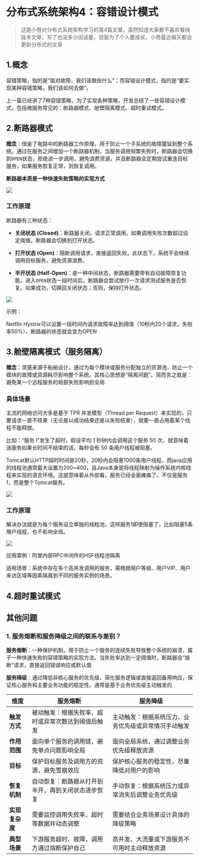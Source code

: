 # 分布式系统架构4：容错设计模式

> 这是小卷对分布式系统架构学习的第4篇文章，虽然知道大家都不喜欢看纯技术文章，写了也没多少阅读量，但是为了个人要成长，小卷最近每天都会更新分布式的文章

## 1.概念

容错策略，指的是“面对故障，我们该做些什么”；而容错设计模式，指的是“要实现某种容错策略，我们该如何去做”。

上一篇已经讲了7种容错策略，为了实现各种策略，开发总结了一些容错设计模式，包括微服务常见的：断路器模式、舱壁隔离模式、超时重试模式。

## 2.断路器模式

**概念**：借鉴了电路中的断路器工作原理，用于防止一个子系统的故障蔓延到整个系统。通过在服务之间增加一个断路器机制，当服务调用频繁失败时，断路器会切换到`OPEN`状态，拒绝进一步调用，避免浪费资源。并且断路器会定期尝试重连目标服务，如果服务恢复正常，则恢复调用。

**断路器本质是一种快速失败策略的实现方式**

![](D:\IdeaProjects\find-next-dragon\bagu\img\容错设计模式1.png)

### 工作原理

断路器有三种状态：

* **关闭状态 (Closed)**：断路器关闭，请求正常调用。如果调用失败次数超过设定阈值，断路器会切换到打开状态。

* **打开状态 (Open)**：阻断调用请求，直接返回失败。此状态下，系统不会继续调用目标服务，避免资源浪费。

* **半开状态 (Half-Open)**：是一种中间状态，断路器需要带有自动故障恢复功能，进入`OPEN`状态一段时间后，断路器会尝试放行一次请求测试服务是否恢复。如果成功，切换回关闭状态；否则，保持打开状态。

![](D:\IdeaProjects\find-next-dragon\bagu\img\容错设计模式2.png)

示例：

Netflix Hystrix可以设置一段时间内请求故障率达到阈值（10秒内20个请求，失败率50%），断路器的状态就会变为OPEN

## 3.舱壁隔离模式（服务隔离）

**概念**：灵感来源于船舶设计，通过为每个模块或服务分配独立的资源池，防止一个模块的故障或资源耗尽影响整个系统。其核心思想是“隔离问题”。简而言之就是：避免某一个远程服务的局部失败影响到全局

### 具体场景

主流的网络访问大多是基于 TPR 并发模型（Thread per Request）来实现的，只要请求一直不结束（无论是以成功结束还是以失败结束），就要一直占用着某个线程不能释放。

比如：“服务 I”发生了超时，假设平均 1 秒钟内会调用这个服务 50 次，就意味着该服务如果长时间不结束的话，每秒会有 50 条用户线程被阻塞。

Tomcat默认HTTP超时时间是20秒，20秒内会阻塞1000条用户线程，而java应用的线程池通常最大设置为200~400，且Java本身是将线程映射为操作系统内核线程来实现的语言环境。这就意味着从外部看，服务已经全面瘫痪了。不仅是服务1，而是整个Tomcat服务。

![](D:\IdeaProjects\find-next-dragon\bagu\img\容错设计模式3.png)

### 工作原理

解决办法就是为每个服务设立单独的线程池，这样服务1即使阻塞了，比如阻塞5条用户线程，也不影响全局。

![](D:\IdeaProjects\find-next-dragon\bagu\img\容错设计模式4.png)

应用案例：阿里内部RPC中间件的HSF线程池隔离

适用场景：系统中存在多个高并发调用的服务，需根据用户等级、用户VIP、用户来访区域等因素隔离到不同的服务实例的场景。

## 4.超时重试模式







## 其他问题

### **1. 服务熔断和服务降级之间的联系与差别？**

**服务熔断**：一种保护机制，用于防止一个服务的连续失败导致整个系统的崩溃，属于一种快速失败的容错策略的实现方法。当失败率达到一定阈值时，断路器会“熔断”请求，直接返回错误响应或默认值

**服务降级**：通过降低非核心服务的优先级、简化服务逻辑或直接返回备用响应，保证核心服务和主要业务功能的稳定性。通常是基于业务优先级主动触发的

| **维度**       | **服务熔断**                                       | **服务降级**                                         |
| -------------- | -------------------------------------------------- | ---------------------------------------------------- |
| **触发方式**   | 被动触发：根据失败率、超时或异常次数达到阈值后触发 | 主动触发：根据系统压力、业务优先级或异常情况手动触发 |
| **作用范围**   | 面向单个服务的调用链，避免单点问题影响全局         | 面向全局系统，通过调整业务优先级释放资源             |
| **目标**       | 保护目标服务及调用方的资源，避免雪崩效应           | 保护核心服务的稳定性，尽量降低对用户的影响           |
| **恢复机制**   | 自动恢复：断路器从打开到半开，再到关闭状态逐步恢复 | 手动恢复：根据系统压力或异常消失后调整业务优先级     |
| **实现复杂度** | 需要监控调用失败率、超时等数据并动态调整           | 需要结合业务场景设计具体的降级策略                   |
| **典型场景**   | 下游服务超时、故障，调用方通过熔断保护自己         | 高并发、大流量或下游服务不可用时主动释放资源         |
